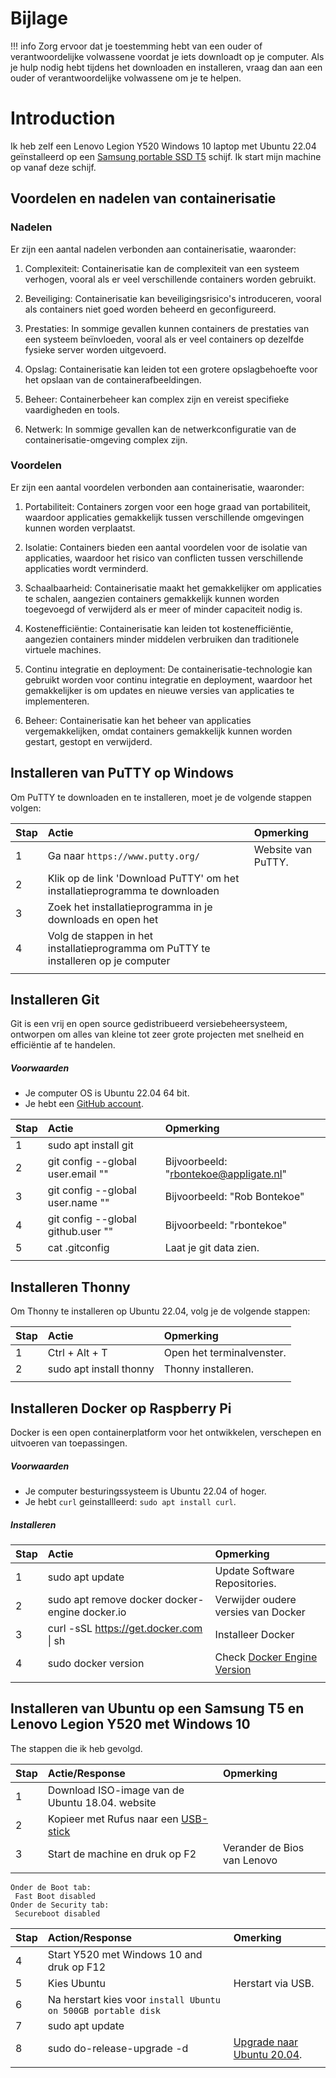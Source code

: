 # Bijlage

!!! info
    Zorg ervoor dat je toestemming hebt van een ouder of verantwoordelijke volwassene voordat je iets downloadt op je computer. Als je hulp nodig hebt tijdens het downloaden en installeren, vraag dan aan een ouder of verantwoordelijke volwassene om je te helpen.

# Introduction

Ik heb zelf een Lenovo Legion Y520 Windows 10 laptop met Ubuntu 22.04 geïnstalleerd op een [Samsung portable SSD T5](#Install-Ubuntu-on-Samsung-T5-and-Lemovo-Legion-Y520-with-Windows-10) schijf. Ik start mijn machine op vanaf deze schijf.


## Voordelen en nadelen van containerisatie

### Nadelen
Er zijn een aantal nadelen verbonden aan containerisatie, waaronder:

1. Complexiteit: Containerisatie kan de complexiteit van een systeem verhogen, vooral als er veel verschillende containers worden gebruikt.

2. Beveiliging: Containerisatie kan beveiligingsrisico's introduceren, vooral als containers niet goed worden beheerd en geconfigureerd.

3. Prestaties: In sommige gevallen kunnen containers de prestaties van een systeem beïnvloeden, vooral als er veel containers op dezelfde fysieke server worden uitgevoerd.

4. Opslag: Containerisatie kan leiden tot een grotere opslagbehoefte voor het opslaan van de containerafbeeldingen.

5. Beheer: Containerbeheer kan complex zijn en vereist specifieke vaardigheden en tools.

6. Netwerk: In sommige gevallen kan de netwerkconfiguratie van de containerisatie-omgeving complex zijn.

### Voordelen

Er zijn een aantal voordelen verbonden aan containerisatie, waaronder:

1. Portabiliteit: Containers zorgen voor een hoge graad van portabiliteit, waardoor applicaties gemakkelijk tussen verschillende omgevingen kunnen worden verplaatst.

2. Isolatie: Containers bieden een aantal voordelen voor de isolatie van applicaties, waardoor het risico van conflicten tussen verschillende applicaties wordt verminderd.

3. Schaalbaarheid: Containerisatie maakt het gemakkelijker om applicaties te schalen, aangezien containers gemakkelijk kunnen worden toegevoegd of verwijderd als er meer of minder capaciteit nodig is.

4. Kostenefficiëntie: Containerisatie kan leiden tot kostenefficiëntie, aangezien containers minder middelen verbruiken dan traditionele virtuele machines.

5. Continu integratie en deployment: De containerisatie-technologie kan gebruikt worden voor continu integratie en deployment, waardoor het gemakkelijker is om updates en nieuwe versies van applicaties te implementeren.

6. Beheer: Containerisatie kan het beheer van applicaties vergemakkelijken, omdat containers gemakkelijk kunnen worden gestart, gestopt en verwijderd.

## Installeren van PuTTY op Windows

Om PuTTY te downloaden en te installeren, moet je de volgende stappen volgen:

Stap        | Actie      | Opmerking |
| :---------- | :---------- | :---------- |
| 1 | Ga naar `https://www.putty.org/` | Website van PuTTY. |
| 2 | Klik op de link 'Download PuTTY' om het installatieprogramma te downloaden | |
| 3 | Zoek het installatieprogramma in je downloads en open het |  |
| 4 | Volg de stappen in het installatieprogramma om PuTTY te installeren op je computer | |
||

## Installeren Git

Git is een vrij en open source gedistribueerd versiebeheersysteem, ontworpen om alles van kleine tot zeer grote projecten met snelheid en efficiëntie af te handelen.

##### Voorwaarden
- Je computer OS is Ubuntu 22.04 64 bit.
- Je hebt een [GitHub account](https://github.com/).

Stap        | Actie      | Opmerking |
| :---------- | :---------- | :---------- |
| 1 | sudo apt install git | |
| 2 | git config --global user.email "<your email address>" | Bijvoorbeeld: "rbontekoe@appligate.nl" |
| 3 | git config --global user.name "<your first and last name>" | Bijvoorbeeld: "Rob Bontekoe" |
| 4 | git config --global github.user "<your git hub name>" | Bijvoorbeeld: "rbontekoe" |
| 5 | cat .gitconfig | Laat je git data zien. |
||

## Installeren Thonny

Om Thonny te installeren op Ubuntu 22.04, volg je de volgende stappen:

|Stap        | Actie      | Opmerking |
|:---------- | :---------- |:---------- |
| 1 | Ctrl + Alt + T| Open het terminalvenster. |
| 2 | sudo apt install thonny | Thonny installeren. |
||

## Installeren Docker op Raspberry Pi

Docker is een open containerplatform voor het ontwikkelen, verschepen en uitvoeren van toepassingen.

##### Voorwaarden
- Je computer besturingssysteem is Ubuntu 22.04 of hoger.
- Je hebt `curl` geinstallleerd: `sudo apt install curl`.

##### Installeren

|Stap        | Actie      | Opmerking |
|:---------- | :---------- |:---------- |
| 1 | sudo apt update | Update Software Repositories. |
| 2 | sudo apt remove docker docker-engine docker.io | Verwijder oudere versies van Docker |
| 3 | curl -sSL https://get.docker.com \| sh| Installeer Docker |
| 4 | sudo docker version | Check [Docker Engine Version](https://docs.docker.com/engine/release-notes/) |
||

## Installeren van Ubuntu op een Samsung T5 en Lenovo Legion Y520 met Windows 10

The stappen die ik heb gevolgd.

|Stap        | Actie/Response | Opmerking |
|:---------- | :---------- |:---------- |
| 1 | Download ISO-image van de Ubuntu 18.04. website |  |
| 2 | Kopieer met Rufus naar een [USB-stick](https://github.com/kfechter/LegionY530Ubuntu/blob/master/Sections/CreateBootDrive.md) |  |
| 3 | Start de machine en druk op F2 | Verander de Bios van Lenovo |
||
```
Onder de Boot tab:
 Fast Boot disabled
Onder de Security tab:
 Secureboot disabled
```

|Stap        | Action/Response | Omerking |
|:---------- | :---------- |:---------- |
| 4 | Start Y520 met Windows 10 and druk op F12 |  |
| 5 | Kies Ubuntu | Herstart via USB. |
| 6 | Na herstart kies voor `install Ubuntu on 500GB portable disk` |  |
| 7 | sudo apt update |  |
| 8 | sudo do-release-upgrade -d | [Upgrade naar Ubuntu 20.04](https://ubuntu.com/blog/how-to-upgrade-from-ubuntu-18-04-lts-to-20-04-lts-today). |
||
